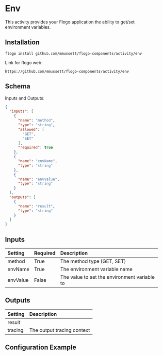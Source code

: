 # Env
This activity provides your Flogo application the ability to get/set environment variables.

## Installation

```
flogo install github.com/mmussett/flogo-components/activity/env
```

Link for flogo web:

```
https://github.com/mmussett/flogo-components/activity/env
```


## Schema
Inputs and Outputs:

```json
{
  "inputs": [
    {
      "name": "method",
      "type": "string",
      "allowed": [
        "GET",
        "SET"
      ],
      "required": true
    },
    {
      "name": "envName",
      "type": "string"
    },
    {
      "name": "envValue",
      "type": "string"
    }
  ],
  "outputs": [
    {
      "name": "result",
      "type": "string"
    }
  ]
}

```

## Inputs
| Setting     | Required | Description    |
|:------------|:---------|:---------------|
| method     | True | The method type (GET, SET) |
| envName    | True | The environment variable name |
| envValue     | False | The value to set the environment variable to |

## Outputs
| Setting     | Description    |
|:------------|:---------------|
| result |
| tracing     | The output tracing context |

## Configuration Example
```json
```
